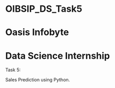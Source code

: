 # OIBSIP_DS_Task5

# Oasis Infobyte

# Data Science Internship

Task 5:

Sales Prediction using Python.
